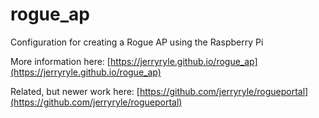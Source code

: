 # rogue_ap
Configuration for creating a Rogue AP using the Raspberry Pi

More information here: [https://jerryryle.github.io/rogue_ap](https://jerryryle.github.io/rogue_ap)

Related, but newer work here: [https://github.com/jerryryle/rogueportal](https://github.com/jerryryle/rogueportal)
